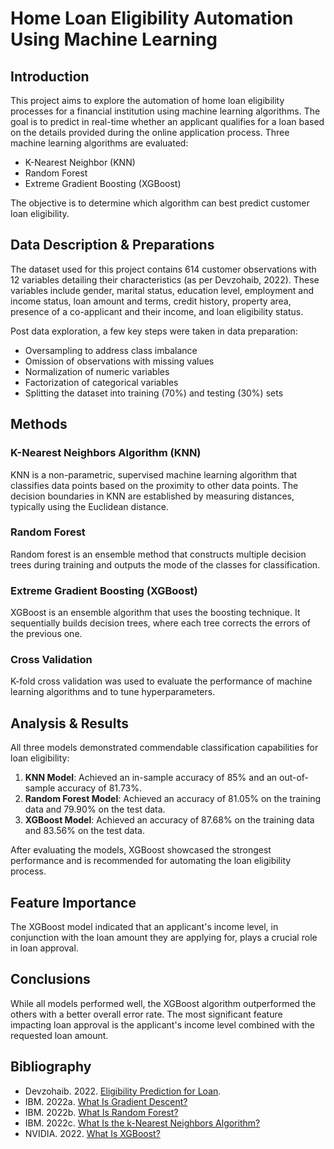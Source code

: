 # Home Loan Eligibility Automation Using Machine Learning

## Introduction

This project aims to explore the automation of home loan eligibility processes for a financial institution using machine learning algorithms. The goal is to predict in real-time whether an applicant qualifies for a loan based on the details provided during the online application process. Three machine learning algorithms are evaluated: 
- K-Nearest Neighbor (KNN)
- Random Forest
- Extreme Gradient Boosting (XGBoost)

The objective is to determine which algorithm can best predict customer loan eligibility.

## Data Description & Preparations

The dataset used for this project contains 614 customer observations with 12 variables detailing their characteristics (as per Devzohaib, 2022). These variables include gender, marital status, education level, employment and income status, loan amount and terms, credit history, property area, presence of a co-applicant and their income, and loan eligibility status.

Post data exploration, a few key steps were taken in data preparation:
- Oversampling to address class imbalance
- Omission of observations with missing values
- Normalization of numeric variables
- Factorization of categorical variables
- Splitting the dataset into training (70%) and testing (30%) sets

## Methods

### K-Nearest Neighbors Algorithm (KNN)
KNN is a non-parametric, supervised machine learning algorithm that classifies data points based on the proximity to other data points. The decision boundaries in KNN are established by measuring distances, typically using the Euclidean distance.

### Random Forest
Random forest is an ensemble method that constructs multiple decision trees during training and outputs the mode of the classes for classification.

### Extreme Gradient Boosting (XGBoost)
XGBoost is an ensemble algorithm that uses the boosting technique. It sequentially builds decision trees, where each tree corrects the errors of the previous one.

### Cross Validation
K-fold cross validation was used to evaluate the performance of machine learning algorithms and to tune hyperparameters.

## Analysis & Results

All three models demonstrated commendable classification capabilities for loan eligibility:

1. **KNN Model**: Achieved an in-sample accuracy of 85% and an out-of-sample accuracy of 81.73%.
2. **Random Forest Model**: Achieved an accuracy of 81.05% on the training data and 79.90% on the test data.
3. **XGBoost Model**: Achieved an accuracy of 87.68% on the training data and 83.56% on the test data.

After evaluating the models, XGBoost showcased the strongest performance and is recommended for automating the loan eligibility process.

## Feature Importance

The XGBoost model indicated that an applicant's income level, in conjunction with the loan amount they are applying for, plays a crucial role in loan approval.

## Conclusions

While all models performed well, the XGBoost algorithm outperformed the others with a better overall error rate. The most significant feature impacting loan approval is the applicant's income level combined with the requested loan amount.

## Bibliography

- Devzohaib. 2022. [Eligibility Prediction for Loan](https://www.kaggle.com/datasets/devzohaib/eligibility-prediction-for-loan).
- IBM. 2022a. [What Is Gradient Descent?](https://www.ibm.com/topics/gradient-descent)
- IBM. 2022b. [What Is Random Forest?](https://www.ibm.com/topics/random-forest)
- IBM. 2022c. [What Is the k-Nearest Neighbors Algorithm?](https://www.ibm.com/topics/knn)
- NVIDIA. 2022. [What Is XGBoost?](https://www.nvidia.com/en-us/glossary/data-science/xgboost/)

